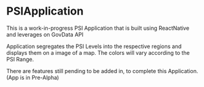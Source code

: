 # PSIApplication
This is a work-in-progress PSI Application that is built using ReactNative and leverages on GovData API

Application segregates the PSI Levels into the respective regions and displays them on a image of a map.
The colors will vary according to the PSI Range.

There are features still pending to be added in, to complete this Application. (App is in Pre-Alpha)
